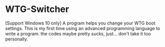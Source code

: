 # WTG-Switcher
[Support Windows 10 only] A program helps you change your WTG boot settings.
This is my first time using an advanced programming language to write a program.
the codes maybe pretty sucks, just... don't take it too personally.
